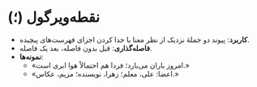 # نقطه‌ویرگول (؛)

- **کاربرد**: پیوند دو جملهٔ نزدیک از نظر معنا یا جدا کردن اجزای فهرست‌های پیچیده.
- **فاصله‌گذاری**: قبل بدون فاصله، بعد یک فاصله.
- **نمونه‌ها**:
  - «امروز باران می‌بارد؛ فردا هم احتمالاً هوا ابری است.»
  - «اعضا: علی، معلم؛ زهرا، نویسنده؛ مریم، عکاس.»
